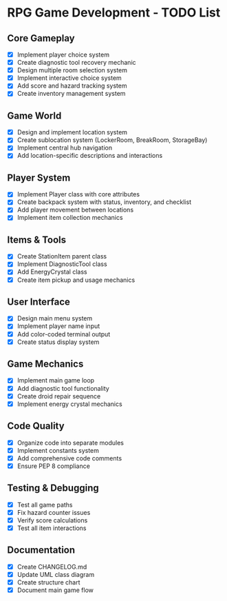 # RPG Game Development - TODO List

## Core Gameplay
- [x] Implement player choice system
- [x] Create diagnostic tool recovery mechanic
- [x] Design multiple room selection system
- [x] Implement interactive choice system
- [x] Add score and hazard tracking system
- [x] Create inventory management system

## Game World
- [x] Design and implement location system
- [x] Create sublocation system (LockerRoom, BreakRoom, StorageBay)
- [x] Implement central hub navigation
- [x] Add location-specific descriptions and interactions

## Player System
- [x] Implement Player class with core attributes
- [x] Create backpack system with status, inventory, and checklist
- [x] Add player movement between locations
- [x] Implement item collection mechanics

## Items & Tools
- [x] Create StationItem parent class
- [x] Implement DiagnosticTool class
- [x] Add EnergyCrystal class
- [x] Create item pickup and usage mechanics

## User Interface
- [x] Design main menu system
- [x] Implement player name input
- [x] Add color-coded terminal output
- [x] Create status display system

## Game Mechanics
- [x] Implement main game loop
- [x] Add diagnostic tool functionality
- [x] Create droid repair sequence
- [x] Implement energy crystal mechanics

## Code Quality
- [x] Organize code into separate modules
- [x] Implement constants system
- [x] Add comprehensive code comments
- [x] Ensure PEP 8 compliance

## Testing & Debugging
- [x] Test all game paths
- [x] Fix hazard counter issues
- [x] Verify score calculations
- [x] Test all item interactions

## Documentation
- [x] Create CHANGELOG.md
- [x] Update UML class diagram
- [x] Create structure chart
- [x] Document main game flow
